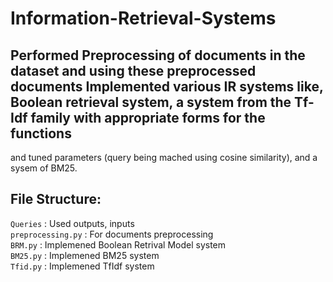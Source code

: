 # Information-Retrieval-Systems

## Performed Preprocessing of documents in the dataset and using these preprocessed documents Implemented various IR systems like, Boolean retrieval system, a system from the Tf-Idf family with appropriate forms for the functions
and tuned parameters (query being mached using cosine similarity), and a sysem of BM25.

## File Structure:
`Queries` : Used outputs, inputs <br>
`preprocessing.py` : For documents preprocessing<br>
`BRM.py` : Implemened Boolean Retrival Model system <br>
`BM25.py` : Implemened BM25 system<br>
`Tfid.py` : Implemened TfIdf system <br>


